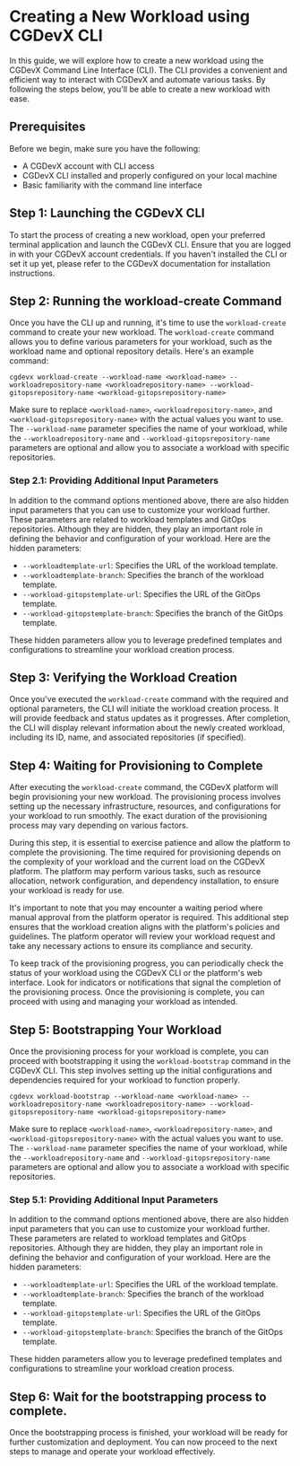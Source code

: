# Creating a New Workload using CGDevX CLI

In this guide, we will explore how to create a new workload using the CGDevX Command Line Interface (CLI). The CLI provides a convenient and efficient way to interact with CGDevX and automate various tasks. By following the steps below, you'll be able to create a new workload with ease.

## Prerequisites

Before we begin, make sure you have the following:

- A CGDevX account with CLI access
- CGDevX CLI installed and properly configured on your local machine
- Basic familiarity with the command line interface

## Step 1: Launching the CGDevX CLI

To start the process of creating a new workload, open your preferred terminal application and launch the CGDevX CLI. Ensure that you are logged in with your CGDevX account credentials. If you haven't installed the CLI or set it up yet, please refer to the CGDevX documentation for installation instructions.

## Step 2: Running the workload-create Command

Once you have the CLI up and running, it's time to use the `workload-create` command to create your new workload. The `workload-create` command allows you to define various parameters for your workload, such as the workload name and optional repository details. Here's an example command:

```shell
cgdevx workload-create --workload-name <workload-name> --workloadrepository-name <workloadrepository-name> --workload-gitopsrepository-name <workload-gitopsrepository-name>
```

Make sure to replace `<workload-name>`, `<workloadrepository-name>`, and `<workload-gitopsrepository-name>` with the actual values you want to use. The `--workload-name` parameter specifies the name of your workload, while the `--workloadrepository-name` and `--workload-gitopsrepository-name` parameters are optional and allow you to associate a workload with specific repositories.


### Step 2.1: Providing Additional Input Parameters

In addition to the command options mentioned above, there are also hidden input parameters that you can use to customize your workload further. These parameters are related to workload templates and GitOps repositories. Although they are hidden, they play an important role in defining the behavior and configuration of your workload. Here are the hidden parameters:

- `--workloadtemplate-url`: Specifies the URL of the workload template.
- `--workloadtemplate-branch`: Specifies the branch of the workload template.
- `--workload-gitopstemplate-url`: Specifies the URL of the GitOps template.
- `--workload-gitopstemplate-branch`: Specifies the branch of the GitOps template.

These hidden parameters allow you to leverage predefined templates and configurations to streamline your workload creation process.

## Step 3: Verifying the Workload Creation

Once you've executed the `workload-create` command with the required and optional parameters, the CLI will initiate the workload creation process. It will provide feedback and status updates as it progresses. After completion, the CLI will display relevant information about the newly created workload, including its ID, name, and associated repositories (if specified).

## Step 4: Waiting for Provisioning to Complete

After executing the `workload-create` command, the CGDevX platform will begin provisioning your new workload. The provisioning process involves setting up the necessary infrastructure, resources, and configurations for your workload to run smoothly. The exact duration of the provisioning process may vary depending on various factors.

During this step, it is essential to exercise patience and allow the platform to complete the provisioning. The time required for provisioning depends on the complexity of your workload and the current load on the CGDevX platform. The platform may perform various tasks, such as resource allocation, network configuration, and dependency installation, to ensure your workload is ready for use.

It's important to note that you may encounter a waiting period where manual approval from the platform operator is required. This additional step ensures that the workload creation aligns with the platform's policies and guidelines. The platform operator will review your workload request and take any necessary actions to ensure its compliance and security.

To keep track of the provisioning progress, you can periodically check the status of your workload using the CGDevX CLI or the platform's web interface. Look for indicators or notifications that signal the completion of the provisioning process. Once the provisioning is complete, you can proceed with using and managing your workload as intended.

## Step 5: Bootstrapping Your Workload

Once the provisioning process for your workload is complete, you can proceed with bootstrapping it using the `workload-bootstrap` command in the CGDevX CLI. This step involves setting up the initial configurations and dependencies required for your workload to function properly.


```shell
cgdevx workload-bootstrap --workload-name <workload-name> --workloadrepository-name <workloadrepository-name> --workload-gitopsrepository-name <workload-gitopsrepository-name>
```

Make sure to replace `<workload-name>`, `<workloadrepository-name>`, and `<workload-gitopsrepository-name>` with the actual values you want to use. The `--workload-name` parameter specifies the name of your workload, while the `--workloadrepository-name` and `--workload-gitopsrepository-name` parameters are optional and allow you to associate a workload with specific repositories.
   
### Step 5.1: Providing Additional Input Parameters

In addition to the command options mentioned above, there are also hidden input parameters that you can use to customize your workload further. These parameters are related to workload templates and GitOps repositories. Although they are hidden, they play an important role in defining the behavior and configuration of your workload. Here are the hidden parameters:

- `--workloadtemplate-url`: Specifies the URL of the workload template.
- `--workloadtemplate-branch`: Specifies the branch of the workload template.
- `--workload-gitopstemplate-url`: Specifies the URL of the GitOps template.
- `--workload-gitopstemplate-branch`: Specifies the branch of the GitOps template.

These hidden parameters allow you to leverage predefined templates and configurations to streamline your workload creation process.

## Step 6: Wait for the bootstrapping process to complete. 

Once the bootstrapping process is finished, your workload will be ready for further customization and deployment. You can now proceed to the next steps to manage and operate your workload effectively.
